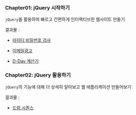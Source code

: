 <h3> Chapter01: jQuery 시작하기 </h3>

`jQuery`를 활용하여 빠르고 간편하게 인터랙티브한 웹사이트 만들기

결과물 :

- [아이디 비밀번호 검사](https://sincerity.tistory.com/150)

- [이메일광고](https://sincerity.tistory.com/155)

- [D-Day 계산기](https://sincerity.tistory.com/156)

<h3> Chapter02: jQuery 활용하기 </h3>

`jQuery`의 기능에 대해 더 상세히 알아보고 웹 애플리케이션 만들어보기

결과물 :

- [드럼 시퀀스](https://sincerity.tistory.com/165)

